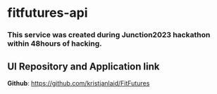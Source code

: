 # fitfutures-api

### **This service was created during Junction2023 hackathon within 48hours of hacking**.

## **UI Repository and Application link**

**Github**: https://github.com/kristjanlaid/FitFutures


